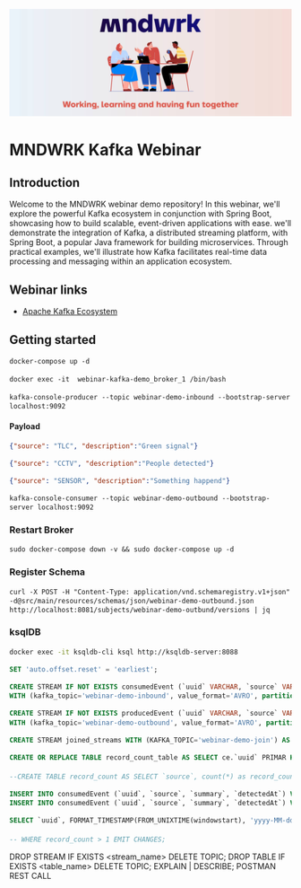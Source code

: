 ![cover](./src/main/resources/img/cover.jpg)
# MNDWRK Kafka Webinar

## Introduction

Welcome to the MNDWRK webinar demo repository! In this webinar, we'll explore the powerful Kafka ecosystem in conjunction with Spring Boot, showcasing how to build scalable, event-driven applications with ease.
we'll demonstrate the integration of Kafka, a distributed streaming platform, with Spring Boot, a popular Java framework for building microservices. Through practical examples, we'll illustrate how Kafka facilitates real-time data processing and messaging within an application ecosystem.

## Webinar links

 - [Apache Kafka Ecosystem](https://www.mndwrk.com/events/digitalk-webinar-apache-kafka-ecosystem)

## Getting started

```console
docker-compose up -d

docker exec -it  webinar-kafka-demo_broker_1 /bin/bash

kafka-console-producer --topic webinar-demo-inbound --bootstrap-server localhost:9092

```

#### Payload

```json
{"source": "TLC", "description":"Green signal"}
```

```json
{"source": "CCTV", "description":"People detected"}
```

```json
{"source": "SENSOR", "description":"Something happend"}
```

```console
kafka-console-consumer --topic webinar-demo-outbound --bootstrap-server localhost:9092
```

### Restart Broker

```console
sudo docker-compose down -v && sudo docker-compose up -d
```

### Register Schema
```
curl -X POST -H "Content-Type: application/vnd.schemaregistry.v1+json" -d@src/main/resources/schemas/json/webinar-demo-outbound.json http://localhost:8081/subjects/webinar-demo-outbund/versions | jq
```

### ksqlDB
```sh
docker exec -it ksqldb-cli ksql http://ksqldb-server:8088
```

```sql
SET 'auto.offset.reset' = 'earliest';
```

```sql
CREATE STREAM IF NOT EXISTS consumedEvent (`uuid` VARCHAR, `source` VARCHAR, `summary` VARCHAR, `detectedAt` TIMESTAMP)
WITH (kafka_topic='webinar-demo-inbound', value_format='AVRO', partitions=10, VALUE_SCHEMA_FULL_NAME='com.mndwrk.webinar.demo.ksqldb.AvroConsumedEvent');
```

```sql
CREATE STREAM IF NOT EXISTS producedEvent (`uuid` VARCHAR, `source` VARCHAR, `summary` VARCHAR, `processedBy` VARCHAR, `detectedAt` TIMESTAMP)
WITH (kafka_topic='webinar-demo-outbound', value_format='AVRO', partitions=10, VALUE_SCHEMA_FULL_NAME='com.mndwrk.webinar.demo.ksqldb.AvroProducedEvent');
```

```sql
CREATE STREAM joined_streams WITH (KAFKA_TOPIC='webinar-demo-join') AS SELECT * FROM consumedEvent ce LEFT JOIN producedEvent pe WITHIN 10 SECONDS ON ce.`uuid` = pe.`uuid` EMIT CHANGES;
```

```sql
CREATE OR REPLACE TABLE record_count_table AS SELECT ce.`uuid` PRIMAR KEY, count(*) as record_count FROM consumedEvent ce WINDOW TUMBLING(SIZE 10 SECONDS) GROUP BY ce.`uuid` EMIT CHANGES;

--CREATE TABLE record_count AS SELECT `source`, count(*) as record_count FROM consumedEvent WINDOW TUMBLING(SIZE 5 SECONDS) GROUP BY `source` EMIT CHANGES;
```

```sql
INSERT INTO consumedEvent (`uuid`, `source`, `summary`, `detectedAt`) VALUES (UUID(), 'CCTV' , 'KSQLDBStream', '2022-11-03T11:39:03.001');
INSERT INTO consumedEvent (`uuid`, `source`, `summary`, `detectedAt`) VALUES ('aad4374b-42dd-4876-bdd2-a4a8c836f7c3', 'CCTV' , 'KSQLDBStream', '2022-11-03T11:39:03.001');
```

```sql
SELECT `uuid`, FORMAT_TIMESTAMP(FROM_UNIXTIME(windowstart), 'yyyy-MM-dd HH:mm:ss.SSS') as wstart, FORMAT_TIMESTAMP(FROM_UNIXTIME(windowend), 'yyyy-MM-dd HH:mm:ss.SSS') wend, record_count FROM record_count_table;

-- WHERE record_count > 1 EMIT CHANGES;

```


DROP STREAM IF EXISTS <stream_name> DELETE TOPIC;
DROP TABLE IF EXISTS <table_name> DELETE TOPIC;
EXPLAIN | DESCRIBE;
POSTMAN REST CALL